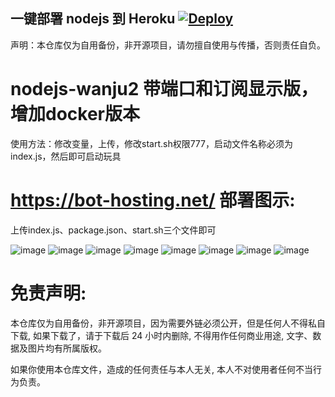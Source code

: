 ## 一键部署 nodejs 到 Heroku  [![Deploy](https://www.herokucdn.com/deploy/button.png)](https://heroku.com/deploy)


声明：本仓库仅为自用备份，非开源项目，请勿擅自使用与传播，否则责任自负。

# nodejs-wanju2 带端口和订阅显示版，增加docker版本


使用方法：修改变量，上传，修改start.sh权限777，启动文件名称必须为index.js，然后即可启动玩具

# https://bot-hosting.net/ 部署图示:

上传index.js、package.json、start.sh三个文件即可

![image](https://github.com/dsadsadsss/nodejs-wanju2/blob/main/1/1.PNG)
![image](https://github.com/dsadsadsss/nodejs-wanju2/blob/main/1/2.PNG)
![image](https://github.com/dsadsadsss/nodejs-wanju2/blob/main/1/3.PNG)
![image](https://github.com/dsadsadsss/nodejs-wanju2/blob/main/1/4.PNG)
![image](https://github.com/dsadsadsss/nodejs-wanju2/blob/main/1/5.PNG)
![image](https://github.com/dsadsadsss/nodejs-wanju2/blob/main/1/6.PNG)
![image](https://github.com/dsadsadsss/nodejs-wanju2/blob/main/1/7.PNG)
![image](https://github.com/dsadsadsss/nodejs-wanju2/blob/main/1/8.PNG)



# 免责声明:

本仓库仅为自用备份，非开源项目，因为需要外链必须公开，但是任何人不得私自下载, 如果下载了，请于下载后 24 小时内删除, 不得用作任何商业用途, 文字、数据及图片均有所属版权。 

如果你使用本仓库文件，造成的任何责任与本人无关, 本人不对使用者任何不当行为负责。
